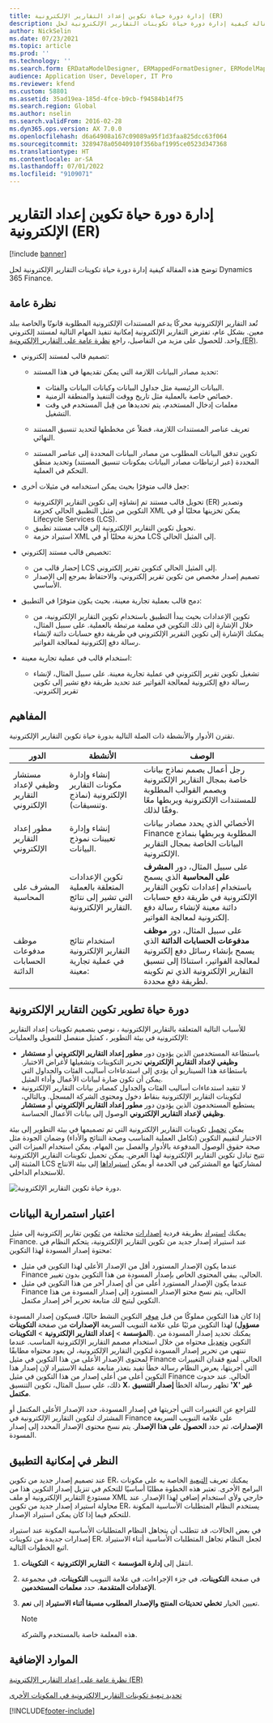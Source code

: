 ```yaml
---
title: إدارة دورة حياة تكوين إعداد التقارير الإلكترونية (ER)
description: توضح هذه المقالة كيفية إدارة دورة حياة تكوينات التقارير الإلكترونية لحل Dynamics 365 Finance.
author: NickSelin
ms.date: 07/23/2021
ms.topic: article
ms.prod: ''
ms.technology: ''
ms.search.form: ERDataModelDesigner, ERMappedFormatDesigner, ERModelMappingDesigner, ERModelMappingTable, ERSolutionImport, ERSolutionTable, ERVendorTable, ERWorkspace
audience: Application User, Developer, IT Pro
ms.reviewer: kfend
ms.custom: 58801
ms.assetid: 35ad19ea-185d-4fce-b9cb-f94584b14f75
ms.search.region: Global
ms.author: nselin
ms.search.validFrom: 2016-02-28
ms.dyn365.ops.version: AX 7.0.0
ms.openlocfilehash: d6a64908a167c09089a95f1d3faa825dcc63f064
ms.sourcegitcommit: 3289478a05040910f356baf1995ce0523d347368
ms.translationtype: HT
ms.contentlocale: ar-SA
ms.lasthandoff: 07/01/2022
ms.locfileid: "9109071"
---
```

# <a name="manage-the-electronic-reporting-er-configuration-lifecycle"></a>إدارة دورة حياة تكوين إعداد التقارير الإلكترونية (ER)

[!include [banner](../includes/banner.md)]

توضح هذه المقالة كيفية إدارة دورة حياة تكوينات التقارير الإلكترونية لحل Dynamics 365 Finance.

## <a name="overview"></a>نظرة عامة

تُعد التقارير الإلكترونية محركًا يدعم المستندات الإلكترونية المطلوبة قانونًا والخاصة ببلد معين. بشكل عام، تفترض التقارير الإلكترونية إمكانية تنفيذ المهام التالية لمستند إلكتروني واحد. للحصول على مزيد من التفاصيل، راجع [نظرة عامة على التقارير الإلكترونية (ER)](general-electronic-reporting.md).

- تصميم قالب لمستند إلكتروني:

    - تحديد مصادر البيانات اللازمة التي يمكن تقديمها في هذا المستند:

        - البيانات الرئيسية مثل جداول البيانات وكيانات البيانات والفئات.
        - خصائص خاصة بالعملية مثل تاريخ ووقت التنفيذ والمنطقة الزمنية.
        - معلمات إدخال المستخدم، يتم تحديدها من قِبل المستخدم في وقت التشغيل.

    - تعريف عناصر المستندات اللازمة، فضلاً عن مخططها لتحديد تنسيق المستند النهائي.
    - تكوين تدفق البيانات المطلوب من مصادر البيانات المحددة إلى عناصر المستند المحددة (عبر ارتباطات مصادر البيانات بمكونات تنسيق المستند) وتحديد منطق التحكم في العملية.

- جعل قالب متوفرًا بحيث يمكن استخدامه في مثيلات أخرى:

    - تحويل قالب مستند تم إنشاؤه إلى تكوين التقارير الإلكترونية (ER) وتصدير التكوين من مثيل التطبيق الحالي كحزمة XML يمكن تخزينها محليًا أو في Lifecycle Services (LCS).
    - تحويل تكوين التقارير الإلكترونية إلى قالب مستند تطبيق.
    - استيراد حزمة XML مخزنة محليًا أو في LCS إلى المثيل الحالي.

- تخصيص قالب مستند إلكتروني:

    - إحضار قالب من LCS إلى المثيل الحالي كتكوين تقرير إلكتروني.
    - تصميم إصدار مخصص من تكوين تقرير إلكتروني، والاحتفاظ بمرجع إلى الإصدار الأساسي.

- دمج قالب بعملية تجارية معينة، بحيث يكون متوفرًا في التطبيق:

    - تكوين الإعدادات بحيث يبدأ التطبيق باستخدام تكوين التقارير الإلكترونية، من خلال الإشارة إلى ذلك التكوين في معلمة مرتبطة بالعملية. على سبيل المثال، يمكنك الإشارة إلى تكوين التقرير الإلكتروني في طريقة دفع حسابات دائنة لإنشاء رسالة دفع إلكترونية لمعالجة الفواتير.

- استخدام قالب في عملية تجارية معينة:

    - ‏‫تشغيل تكوين تقرير إلكتروني في عملية تجارية معينة. على سبيل المثال، لإنشاء رسالة دفع إلكترونية لمعالجة الفواتير عند تحديد طريقة دفع تشير إلى تكوين تقرير إلكتروني.

## <a name="concepts"></a>المفاهيم
تقترن الأدوار والأنشطة ذات الصلة التالية بدورة حياة تكوين التقارير الإلكترونية.

| الدور                                       | الأنشطة                                                      | ‏‏الوصف |
|--------------------------------------------|-----------------------------------------------------------------|-------------|
| مستشار وظيفي لإعداد التقارير الإلكتروني | إنشاء وإدارة مكونات التقارير الإلكترونية (نماذج وتنسيقات).           | رجل أعمال يصمم نماذج بيانات خاصة بمجال التقارير الإلكترونية ويصمم القوالب المطلوبة للمستندات الإلكترونية ويربطها معًا وفقًا لذلك. |
| مطور إعداد التقارير الإلكتروني             | إنشاء وإدارة تعيينات نموذج البيانات.                          | الأخصائي الذي يحدد مصادر بيانات Finance المطلوبة ويربطها بنماذج البيانات الخاصة بمجال التقارير الإلكترونية. |
| المشرف على المحاسبة                      | تكوين الإعدادات المتعلقة بالعملية التي تشير إلى نتائج التقارير الإلكترونية. | على سبيل المثال، دور **المشرف على المحاسبة** الذي يسمح باستخدام إعدادات تكوين التقارير الإلكترونية في طريقة دفع حسابات دائنة معينة لإنشاء رسالة دفع إلكترونية لمعالجة الفواتير. |
| موظف مدفوعات الحسابات الدائنة            | استخدام نتائج التقارير الإلكترونية في عملية تجارية معينة:                | على سبيل المثال، دور **موظف مدفوعات الحسابات الدائنة** الذي يسمح بإنشاء رسائل دفع إلكترونية لمعالجة الفواتير، استنادًا إلى تنسيق التقارير الإلكترونية الذي تم تكوينه لطريقة دفع محددة. |

## <a name="er-configuration-development-lifecycle"></a>دورة حياة تطوير تكوين التقارير الإلكترونية
للأسباب التالية المتعلقة بالتقارير الإلكترونية ، نوصي بتصميم تكوينات إعداد التقارير الإلكترونية في بيئة التطوير ، كمثيل منفصل للتمويل والعمليات:

- باستطاعة المستخدمين الذين يؤدون دور **مطور إعداد التقارير الإلكتروني** أو **مستشار وظيفي لإعداد التقارير الإلكتروني‬** تحرير التكوينات وتشغيلها لأغراض الاختبار. باستطاعة هذا السيناريو أن يؤدي إلى استدعاءات أساليب الفئات والجداول التي يمكن أن تكون ضارة لبيانات الأعمال وأداء المثيل.
- لا تتقيد استدعاءات أساليب الفئات والجداول كمصادر بيانات التقارير الإلكترونية لتكوينات التقارير الإلكترونية بنقاط دخول ومحتوى الشركة المسجل. وبالتالي، يستطيع المستخدمون الذين يؤدون دور **مطور إعداد التقارير الإلكتروني‬** أو **مستشار وظيفي لإعداد التقارير الإلكتروني‬** الوصول إلى بيانات الأعمال الحساسة.

يمكن [تحميل](#data-persistence-consideration) تكوينات التقارير الإلكترونية التي تم تصميمها في بيئة التطوير إلى بيئة الاختبار لتقييم التكوين (تكامل العملية المناسب وصحة النتائج والأداء) وضمان الجودة مثل صحة حقوق الوصول المدفوعة بالأدوار والفصل بين المهام. يمكن استخدام الميزات التي تتيح تبادل تكوين التقارير الإلكترونية لهذا الغرض. يمكن تحميل تكوينات التقارير الإلكترونية المثبتة إلى LCS لمشاركتها مع المشتركين في الخدمة أو يمكن [استيراداها](#data-persistence-consideration) إلى بيئة الانتاج للاستخدام الداخلي.

![دورة حياة تكوين التقارير الإلكترونية.](./media/ger-configuration-lifecycle.png)

## <a name="data-persistence-consideration"></a>اعتبار استمرارية البيانات

يمكنك [استيراد](tasks/er-import-configuration-lifecycle-services.md) بطريقة فردية [إصدارات](general-electronic-reporting.md#component-versioning) مختلفة من [تكوين](general-electronic-reporting.md#Configuration) تقارير إلكترونية إلى مثيل Finance. عند استيراد إصدار جديد من تكوين التقارير الإلكترونية، يتحكم النظام في محتوة إصدار المسودة لهذا التكوين:

- عندما يكون الإصدار المستورد أقل من الإصدار الأعلى لهذا التكوين في مثيل Finance الحالي، يبقي المحتوى الخاص بإصدار المسودة من هذا التكوين بدون تغيير.
- عندما يكون الإصدار المستورد أعلى من أي إصدار آخر من هذا التكوين في مثيل Finance الحالي، يتم نسخ محتو الإصدار المستورد إلى إصدار المسودة من هذا التكوين ليتيح لك متابعة تحرير آخر إصدار مكتمل.

إذا كان هذا التكوين مملوكًا من قبل [موفر](general-electronic-reporting.md#Provider) التكوين النشط حاليًا، فسيكون إصدار المسودة لهذا التكوين مرئيًا على علامة التبويب السريعة **الإصدارات** من صفحة **التكوينات** (**مسؤول المؤسسة** > **إعداد التقارير الإلكترونية** > **التكوينات‏‎**). يمكنك تحديد إصدار المسودة من التكوين و[تعديل](er-quick-start2-customize-report.md#ConfigureDerivedFormat) محتواه من خلال استخدام مصمم التقارير الإلكترونية المناسب. عندما تنتهي من تحرير إصدار المسودة لتكوين التقارير الإلكترونية، لن يعود محتواه مطابقًا لمحتوى الإصدار الأعلى من هذا التكوين في مثيل Finance الحالي. لمنع فقدان التغييرات التي أجريتها، يعرض النظام رسالة خطأ تفيد بتعذر متابعة عملية الاستيراد لإن إصدار هذا التكوين أعلى من أعلى إصدار من هذا التكوين في مثيل Finance الحالي. عند حدوث ذلك، علي سبيل المثال، تكوين التنسيق **X**، تظهر رسالة الخطأ **إصدار التنسيق 'X' غير مكتمل**.

للتراجع عن التغييرات التي أجريتها في إصدار المسودة، حدد الإصدار الأعلى المكتمل أو المشترك لتكوين التقارير الإلكترونية في Finance على علامة التبويب السريعة **الإصدارات**، ثم حدد **الحصول على هذا الإصدار**. يتم نسخ محتوى الإصدار المحدد إلى إصدار المسودة.

## <a name="applicability-consideration"></a>النظر في إمكانية التطبيق

عند تصميم إصدار جديد من تكوين ER، يمكنك تعريف [التبعية](tasks/er-define-dependency-er-configurations-from-other-components-july-2017.md) الخاصة به على مكونات البرامج الأخرى. تعتبر هذه الخطوة مطلبًا أساسيًا للتحكم في تنزيل إصدار التكوين هذا من مستودع التقارير الإلكترونية أو ملف XML خارجي ولأي استخدام إضافي لهذا الإصدار. عند محاولة استيراد إصدار جديد من تكوين ER، يستخدم النظام المتطلبات الأساسية المكونة للتحكم فيما إذا كان يمكن استيراد الإصدار.

في بعض الحالات، قد تتطلب أن يتجاهل النظام المتطلبات الأساسية المكونة عند استيراد إصدارات جديدة من تكوينات ER. لجعل النظام تجاهل المتطلبات الأساسية أثناء الاستيراد اتبع الخطوات التالية.

1. انتقل إلى **إدارة المؤسسة** \> **التقارير الإلكترونية** \> **التكوينات**.
2. في صفحة **التكوينات**، في جزء الإجراءات، في علامة التبويب **التكوينات**، في مجموعة **الإعدادات المتقدمة**، حدد **معلمات المستخدمين**.
3. تعيين الخيار **تخطي تحديثات المنتج والإصدار المطلوب مسبقا أثناء الاستيراد** إلى **نعم**.

    > [!NOTE]
    > هذه المعلمة خاصة بالمستخدم والشركة.

## <a name="additional-resources"></a>الموارد الإضافية

[نظرة عامة على إعداد التقارير الإلكترونية (ER)](general-electronic-reporting.md)

[تحديد تبعية تكوينات التقارير الإلكترونية في المكونات الأخرى](tasks/er-define-dependency-er-configurations-from-other-components-july-2017.md)

[!INCLUDE[footer-include](../../../includes/footer-banner.md)]

